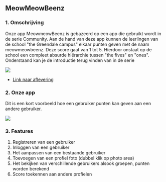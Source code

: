 ## MeowMeowBeenz

### 1. Omschrijving 

Onze app MeowmeowBeenz is gebazeerd op een app die gebruikt wordt in de serie Community. Aan de hand van deze app kunnen de leerlingen van de school "the Greendale campus" elkaar punten geven met de naam meowmeowbeenz. Deze score gaat van 1 tot 5. Hierdoor onstaat op de school een compleet absurde hiërarchie tussen "the fives" en "ones". Onderstaand kan je de introductie terug vinden van in de serie

[![](http://img.youtube.com/vi/CI4kiPaKfAE/0.jpg)](http://www.youtube.com/watch?v=CI4kiPaKfAE "")

* [Link naar aflevering](https://www.imdb.com/video/vi91340057?playlistId=tt3278596&ref_=tt_pr_ov_vi)

### 2. Onze app

Dit is een kort voorbeeld hoe een gebruiker punten kan geven aan een andere gebruiker. 

![](https://github.com/SyntraWest/CSharpProgrammeren1_2019_2020_Team2/blob/master/MeowMeowBeenz/Images/Voorbeeld.gif)

### 3. Features

1. Registreren van een gebruiker
2. Inloggen van een gebruiker
3. Het aanpassen van een bestaande gebruiker
4. Toevoegen van een profiel foto (dubbel klik op photo area)
5. Het bekijken van verschillende gebruikers alsook groepen, punten worden berekend
6. Score toekennen aan andere profielen

